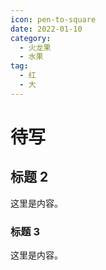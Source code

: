 ```yaml
---
icon: pen-to-square
date: 2022-01-10
category:
  - 火龙果
  - 水果
tag:
  - 红
  - 大
---
```


# 待写

## 标题 2

这里是内容。

### 标题 3

这里是内容。
